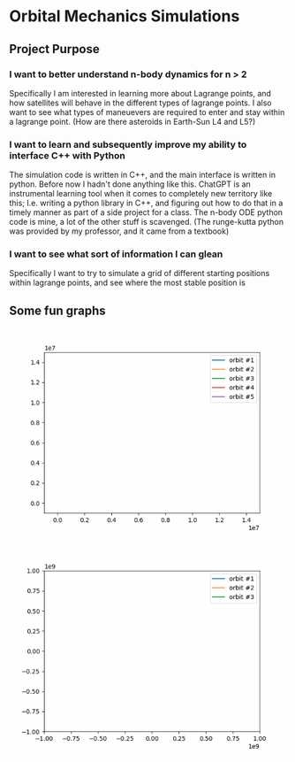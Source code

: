 # Orbital Mechanics Simulations
## Project Purpose
### I want to better understand n-body dynamics for n > 2
Specifically I am interested in learning more about Lagrange points, and how satellites will behave in the different types of lagrange points.
I also want to see what types of maneuevers are required to enter and stay within a lagrange point. (How are there asteroids in Earth-Sun L4 and L5?)
### I want to learn and subsequently improve my ability to interface C++ with Python
The simulation code is written in C++, and the main interface is written in python.
Before now I hadn't done anything like this.
ChatGPT is an instrumental learning tool when it comes to completely new territory like this; I.e. writing a python library in C++, and figuring out how to do that in a timely manner as part of a side project for a class.
The n-body ODE python code is mine, a lot of the other stuff is scavenged. 
(The runge-kutta python was provided by my professor, and it came from a textbook)

### I want to see what sort of information I can glean
Specifically I want to try to simulate a grid of different starting positions within lagrange points, and see where the most stable position is

## Some fun graphs
![5-body animation](animations/5_body_anim2.gif)

![Jupiter and Earth](animations/Jupiter_Earth.gif)


